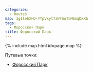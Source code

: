 ```yaml
---
categories: 
  - Routes
map: 1g1lehXHQ-YYpVkyt7zWF6uTbM6SqDXXb
tags:
  - Форосский Парк
title: Форосский Парк
---
```


{% include map.html id=page.map %}

Путевые точки:

- [Форосский Парк](toponyms/форосский_парк.md)
